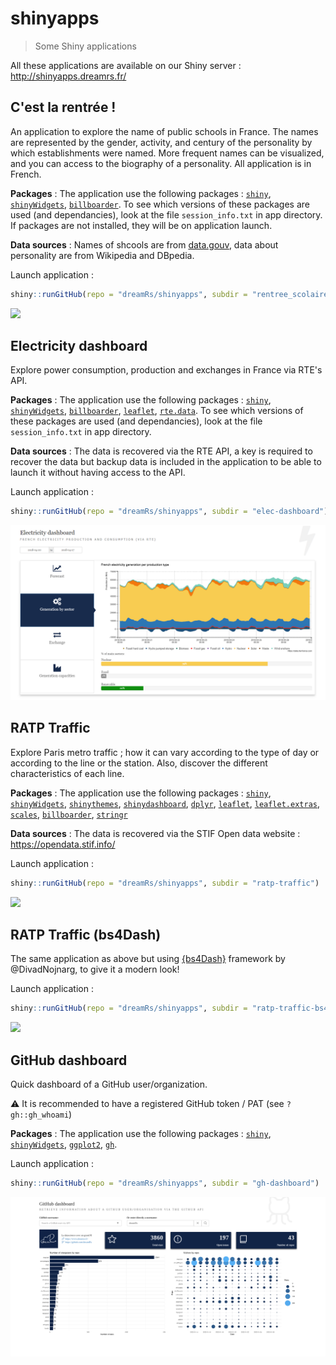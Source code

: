 # shinyapps

> Some Shiny applications

All these applications are available on our Shiny server : http://shinyapps.dreamrs.fr/



## C'est la rentrée !

An application to explore the name of public schools in France. The names are represented by the gender, activity, and century of the personality by which establishments were named. More frequent names can be visualized, and you can access to the biography of a personality. All application is in French.

**Packages** : The application use the following packages : [`shiny`](https://shiny.rstudio.com/), [`shinyWidgets`](https://github.com/dreamRs/shinyWidgets), [`billboarder`](https://github.com/dreamRs/billboarder). To see which versions of these packages are used (and dependancies), look at the file `session_info.txt` in app directory. If packages are not installed, they will be on application launch.

**Data sources** : Names of shcools are from [data.gouv](https://www.data.gouv.fr/fr/datasets/etablissements-scolaires/), data about personality are from Wikipedia and DBpedia.

Launch application : 

```r
shiny::runGitHub(repo = "dreamRs/shinyapps", subdir = "rentree_scolaire")
```

![](rentree_scolaire/www/screenshot.png)




## Electricity dashboard

Explore power consumption, production and exchanges in France via RTE's API.

**Packages** : The application use the following packages : [`shiny`](https://shiny.rstudio.com/), [`shinyWidgets`](https://github.com/dreamRs/shinyWidgets), [`billboarder`](https://github.com/dreamRs/billboarder), [`leaflet`](https://rstudio.github.io/leaflet/), [`rte.data`](https://github.com/dreamRs/rte.data). To see which versions of these packages are used (and dependancies), look at the file `session_info.txt` in app directory. 

**Data sources** : The data is recovered via the RTE API, a key is required to recover the data but backup data is included in the application to be able to launch it without having access to the API.

Launch application : 

```r
shiny::runGitHub(repo = "dreamRs/shinyapps", subdir = "elec-dashboard")
```
![](elec-dashboard/www/screenshot1.png)




## RATP Traffic

Explore Paris metro traffic ; how it can vary according to the type of day or according to the line or the station.
Also, discover the different characteristics of each line.

**Packages** : The application use the following packages : 
[`shiny`](https://shiny.rstudio.com/), [`shinyWidgets`](https://github.com/dreamRs/shinyWidgets), 
[`shinythemes`]("https://rstudio.github.io/shinythemes/"), [`shinydashboard`]("https://rstudio.github.io/shinydashboard/"),
[`dplyr`]("https://github.com/tidyverse/dplyr"),
[`leaflet`](https://rstudio.github.io/leaflet/), [`leaflet.extras`]("https://github.com/bhaskarvk/leaflet.extras"),
[`scales`]("https://github.com/r-lib/scales"),
[`billboarder`](https://github.com/dreamRs/billboarder), 
[`stringr`]("https://github.com/tidyverse/stringr")



**Data sources** : The data is recovered via the STIF Open data website : https://opendata.stif.info/



Launch application : 

```r
shiny::runGitHub(repo = "dreamRs/shinyapps", subdir = "ratp-traffic")
```

![](ratp-traffic/www/screenshot_app.png)




## RATP Traffic (bs4Dash)

The same application as above but using [{bs4Dash}](https://github.com/RinteRface/bs4Dash) framework by @DivadNojnarg, to give it a modern look!

Launch application : 

```r
shiny::runGitHub(repo = "dreamRs/shinyapps", subdir = "ratp-traffic-bs4Dash")
```

![](ratp-traffic-bs4Dash/www/screenshot_app.png)




## GitHub dashboard

Quick dashboard of a GitHub user/organization.

:warning: It is recommended to have a registered GitHub token / PAT (see `?gh::gh_whoami`)

**Packages** : The application use the following packages : 
[`shiny`](https://shiny.rstudio.com/), [`shinyWidgets`](https://github.com/dreamRs/shinyWidgets), [`ggplot2`](https://github.com/tidyverse/ggplot2),
[`gh`](https://github.com/r-lib/gh).


Launch application : 

```r
shiny::runGitHub(repo = "dreamRs/shinyapps", subdir = "gh-dashboard")
```
![](gh-dashboard/screenshot.png)



